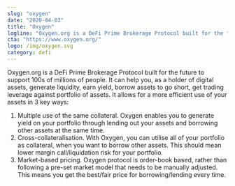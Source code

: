 ```yaml
---
slug: "oxygen"
date: "2020-04-03"
title: "Oxygen"
logline: "Oxygen.org is a DeFi Prime Brokerage Protocol built for the future to support 100s of millions of people."
cta: "https://www.oxygen.org/"
logo: /img/oxygen.svg
category: defi
---
```


Oxygen.org is a DeFi Prime Brokerage Protocol built for the future to support 100s of millions of people. It can help you, as a holder of digital assets, generate liquidity, earn yield, borrow assets to go short, get trading leverage against portfolio of assets. It allows for a more efficient use of your assets in 3 key ways:

1. Multiple use of the same collateral. Oxygen enables you to generate yield on your portfolio through lending out your assets and borrowing other assets at the same time.
2. Cross-collateralisation. With Oxygen, you can utilise all of your portfolio as collateral, when you want to borrow other assets. This should mean lower margin call/liquidation risk for your portfolio.
3. Market-based pricing. Oxygen protocol is order-book based, rather than following a pre-set market model that needs to be manually adjusted. This means you get the best/fair price for borrowing/lending every time.
